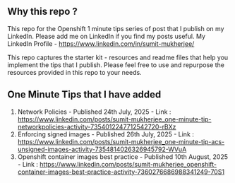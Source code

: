 ## Why this repo ?
This repo for the Openshift 1 minute tips series of post that I publish on my LinkedIn.
Please add me on LinkedIn if you find my posts useful. My LinkedIn Profile - https://www.linkedin.com/in/sumit-mukherjee/

This repo captures the starter kit - resources and readme files that help you implement the tips that I publish. Please feel free to use and repurpose the resources provided in this repo to your needs.
## One Minute Tips that I have added
1. Network Policies - Published 24th July, 2025 - Link : https://www.linkedin.com/posts/sumit-mukherjee_one-minute-tip-networkpolicies-activity-7354012247712542720-rBXz
2. Enforcing signed images - Published 26th July, 2025 - Link : https://www.linkedin.com/posts/sumit-mukherjee_one-minute-tip-acs-unsigned-images-activity-7354814026326945792-WVuA
3. Openshift container images best practice - Published 10th August, 2025 - Link : https://www.linkedin.com/posts/sumit-mukherjee_openshift-container-images-best-practice-activity-7360276686988341249-70S1
